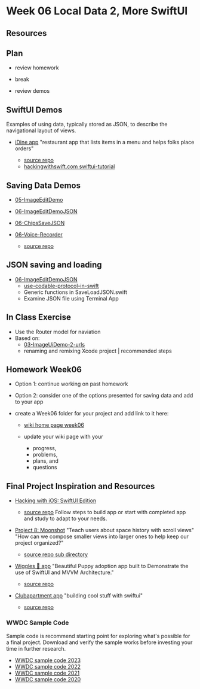 # Week 06 Local Data 2, More SwiftUI

## Resources

## Plan

- review homework

- break

- review demos

## SwiftUI Demos

Examples of using data, typically stored as JSON, to describe the navigational layout of views.

- [iDine app](https://github.com/molab-itp/06-iDine)
  "restaurant app that lists items in a menu and helps folks place orders"

  - [source repo](https://github.com/twostraws/iDine)
  - [hackingwithswift.com swiftui-tutorial](https://www.hackingwithswift.com/quick-start/swiftui/swiftui-tutorial-building-a-complete-project)

## Saving Data Demos

- [05-ImageEditDemo](https://github.com/molab-itp/05-ImageEditDemo)

- [06-ImageEditDemoJSON](https://github.com/molab-itp/06-ImageEditDemoJSON/)

- [06-ChipsSaveJSON](https://github.com/molab-itp/06-ChipsSaveJSON)

- [06-Voice-Recorder](https://github.com/molab-itp/06-Voice-Recorder)
  - [source repo](https://github.com/pinlunhuang/Voice-Recorder)

## JSON saving and loading

- [06-ImageEditDemoJSON](https://github.com/molab-itp/06-ImageEditDemoJSON)
  - [use-codable-protocol-in-swift](https://www.kodeco.com/books/swift-cookbook/v1.0/chapters/4-use-codable-protocol-in-swift)
  - Generic functions in SaveLoadJSON.swift
  - Examine JSON file using Terminal App

## In Class Exercise

- Use the Router model for naviation
- Based on:
  - [03-ImageUiDemo-2-urls](https://github.com/molab-itp/03-ImageUiDemo-2-urls)
  - renaming and remixing Xcode project | recommended steps

## Homework Week06

- Option 1: continue working on past homework

- Option 2: consider one of the options presented for saving data and add to your app

- create a Week06 folder for your project and add link to it here:

  - [wiki home page week06](https://github.com/molab-itp/content-2024-01/wiki#week-06-homework)

  - update your wiki page with your
    - progress,
    - problems,
    - plans, and
    - questions

## Final Project Inspiration and Resources

- [Hacking with iOS: SwiftUI Edition](https://www.hackingwithswift.com/books/ios-swiftui/)

  - [source repo](https://github.com/twostraws/HackingWithSwift)
    Follow steps to build app or start with completed app and study to adapt to your needs.

- [Project 8: Moonshot](https://www.hackingwithswift.com/books/ios-swiftui/moonshot-introduction)
  "Teach users about space history with scroll views"
  "How can we compose smaller views into larger ones to help keep our project organized?"

  - [source repo sub directory](https://github.com/twostraws/HackingWithSwift/tree/main/SwiftUI/project8)

- [Wiggles 🐶 app](https://github.com/molab-itp/06-Wiggles-iOS)
  "Beautiful Puppy adoption app built to Demonstrate the use of SwiftUI and MVVM Architecture."

  - [source repo](https://github.com/sameersyd/Wiggles-iOS)

- [Clubapartment app](https://github.com/molab-itp/06-swiftui.builds)
  "building cool stuff with swiftui"

  - [source repo](https://github.com/FranckNdame/swiftui.builds)

### WWDC Sample Code

Sample code is recommend starting point for exploring what's possible for a final project.
Download and verify the sample works before investing your time in further research.

- [WWDC sample code 2023](https://developer.apple.com/sample-code/wwdc/2023/)
- [WWDC sample code 2022](https://developer.apple.com/sample-code/wwdc/2022/)
- [WWDC sample code 2021](https://developer.apple.com/sample-code/wwdc/2021/)
- [WWDC sample code 2020](https://developer.apple.com/sample-code/wwdc/2020/)
